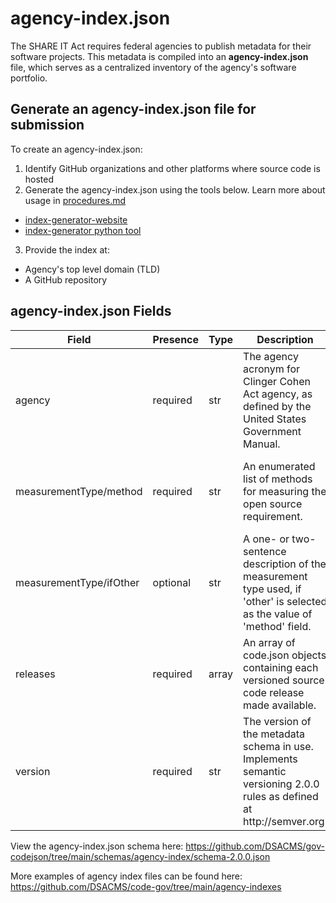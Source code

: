 # agency-index.json

The SHARE IT Act requires federal agencies to publish metadata for their software projects. This metadata is compiled into an **agency-index.json** file, which serves as a centralized inventory of the agency's software portfolio.

## Generate an agency-index.json file for submission

To create an agency-index.json:
1. Identify GitHub organizations and other platforms where source code is hosted
2. Generate the agency-index.json using the tools below. Learn more about usage in [procedures.md](https://github.com/DSACMS/gov-codejson/blob/main/docs/procedures.md#generate-an-agency-indexjson-file-for-agencies)
  - [index-generator-website](https://dsacms.github.io/index-generator-website/)
  - [index-generator python tool](https://github.com/DSACMS/codejson-index-generator)
3. Provide the index at:
  - Agency's top level domain (TLD)
  - A GitHub repository

## agency-index.json Fields

<table>
  <thead>
    <tr>
      <th>Field</th>
      <th>Presence</th>
      <th>Type</th>
      <th>Description</th>
      <th>Options/Examples</th>
    </tr>
  </thead>
  <tbody>
    <tr>
      <td>agency</td>
      <td>required</td>
      <td>str</td>
      <td>The agency acronym for Clinger Cohen Act agency, as defined by the United States Government Manual.</td>
      <td></td>
    </tr>
    <tr>
      <td>measurementType/method</td>
      <td>required</td>
      <td>str</td>
      <td>An enumerated list of methods for measuring the open source requirement.</td>
      <td>
        - linesOfCode<br>
        - modules<br>
        - cost<br>
        - projects<br>
        - systems<br>
        - other<br>
      </td>
    </tr>
    <tr>
      <td>measurementType/ifOther</td>
      <td>optional</td>
      <td>str</td>
      <td>A one- or two- sentence description of the measurement type used, if 'other' is selected as the value of 'method' field.</td>
      <td></td>
    </tr>
    <tr>
      <td>releases</td>
      <td>required</td>
      <td>array</td>
      <td>An array of code.json objects containing each versioned source code release made available. </td>
      <td></td>
    </tr>
    <tr>
      <td>version</td>
      <td>required</td>
      <td>str</td>
      <td>The version of the metadata schema in use. Implements semantic versioning 2.0.0 rules as defined at http://semver.org.</td>
      <td></td>
    </tr>
  <tbody>
<table>

View the agency-index.json schema here: https://github.com/DSACMS/gov-codejson/tree/main/schemas/agency-index/schema-2.0.0.json

More examples of agency index files can be found here: https://github.com/DSACMS/code-gov/tree/main/agency-indexes